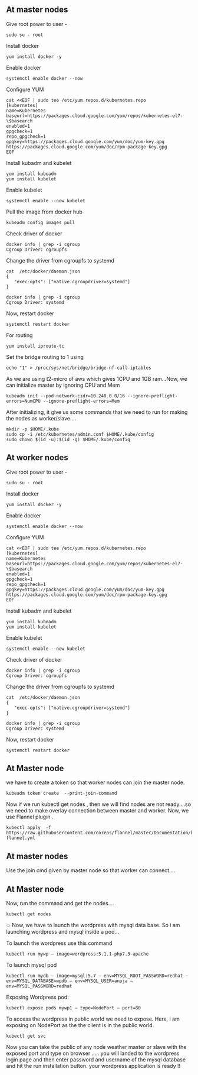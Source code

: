 ## At master nodes

Give root power to user -
``` 
sudo su - root
``` 

Install docker
``` 
yum install docker -y
``` 

Enable docker
``` 
systemctl enable docker --now
``` 

Configure YUM 
``` 
cat <<EOF | sudo tee /etc/yum.repos.d/kubernetes.repo
[kubernetes]
name=Kubernetes
baseurl=https://packages.cloud.google.com/yum/repos/kubernetes-el7-\$basearch
enabled=1
gpgcheck=1
repo_gpgcheck=1
gpgkey=https://packages.cloud.google.com/yum/doc/yum-key.gpg https://packages.cloud.google.com/yum/doc/rpm-package-key.gpg
EOF
``` 

Install kubadm and kubelet
``` 
yum install kubeadm 
yum install kubelet
``` 

Enable kubelet
``` 
systemctl enable --now kubelet
``` 

Pull the image from docker hub
``` 
kubeadm config images pull
``` 

Check driver of docker
``` 
docker info | grep -i cgroup
Cgroup Driver: cgroupfs
``` 

Change the driver from cgroupfs  to  systemd
``` 
cat  /etc/docker/daemon.json
{
   "exec-opts": ["native.cgroupdriver=systemd"]
}

docker info | grep -i cgroup
Cgroup Driver: systemd
``` 
 

Now, restart docker
``` 
systemctl restart docker
``` 

For routing       
``` 
yum install iproute-tc
``` 

Set the bridge routing to 1 using
``` 
echo "1" > /proc/sys/net/bridge/bridge-nf-call-iptables
``` 

As we are using t2-micro of aws which gives 1CPU and 1GB ram...Now, we can initialize master by ignoring CPU and Mem       
``` 
kubeadm init --pod-network-cidr=10.240.0.0/16 --ignore-preflight-errors=NumCPU --ignore-preflight-errors=Mem
``` 

After initializing, it give us some commands that we need to run for making the nodes as worker/slave....
``` 
mkdir -p $HOME/.kube
sudo cp -i /etc/kubernetes/admin.conf $HOME/.kube/config
sudo chown $(id -u):$(id -g) $HOME/.kube/config
``` 

## At worker nodes

Give root power to user -
``` 
sudo su - root
``` 

Install docker
``` 
yum install docker -y
``` 

Enable docker
``` 
systemctl enable docker --now
``` 

Configure YUM 
``` 
cat <<EOF | sudo tee /etc/yum.repos.d/kubernetes.repo
[kubernetes]
name=Kubernetes
baseurl=https://packages.cloud.google.com/yum/repos/kubernetes-el7-\$basearch
enabled=1
gpgcheck=1
repo_gpgcheck=1
gpgkey=https://packages.cloud.google.com/yum/doc/yum-key.gpg https://packages.cloud.google.com/yum/doc/rpm-package-key.gpg
EOF
``` 

Install kubadm and kubelet
``` 
yum install kubeadm 
yum install kubelet
``` 

Enable kubelet
``` 
systemctl enable --now kubelet
``` 

Check driver of docker
``` 
docker info | grep -i cgroup
Cgroup Driver: cgroupfs
``` 

Change the driver from cgroupfs  to  systemd
``` 
cat  /etc/docker/daemon.json
{
   "exec-opts": ["native.cgroupdriver=systemd"]
}

docker info | grep -i cgroup
Cgroup Driver: systemd
``` 
 

Now, restart docker
``` 
systemctl restart docker
``` 

## At Master node

we have to create a token so that worker nodes can join the master node.
``` 
kubeadm token create  --print-join-command
``` 


Now if we run kubectl get nodes , then we will find nodes are not ready....so we need to make overlay connection between master and worker. Now, we use Flannel plugin .
``` 
kubectl apply  -f https://raw.githubusercontent.com/coreos/flannel/master/Documentation/kube-flannel.yml
``` 

## At master nodes
Use the join cmd given by master node so that worker can connect....

## At Master node

Now, run the command and get the nodes....
``` 
kubectl get nodes
``` 

💥 Now, we have to launch the wordpress with mysql data base. So i am launching wordpress and mysql inside a pod… <br>

To launch the wordpress use this command
```
kubectl run mywp — image=wordpress:5.1.1-php7.3-apache
```
To launch mysql pod
```
kubectl run mydb — image=mysql:5.7 — env=MYSQL_ROOT_PASSWORD=redhat — env=MYSQL_DATABASE=wpdb — env=MYSQL_USER=anuja — env=MYSQL_PASSWORD=redhat
```

Exposing Wordpress pod:
```
kubectl expose pods mywp1 — type=NodePort — port=80
```

To access the wordpress in public world we need to expose. Here, i am exposing on NodePort as the the client is in the public world.
```
kubectl get svc
```

Now you can take the public of any node weather master or slave with the exposed port and type on browser ….. you will landed to the wordpress login page and then enter password and username of the mysql database and hit the run installation button. your wordpress application is ready !!






